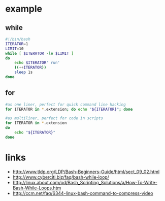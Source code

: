 # example

## while

```bash
#!/bin/bash
ITERATOR=1
LIMIT=10
while [ $ITERATOR -le $LIMIT ]
do
    echo $ITERATOR' run'
    ((++ITERATOR))
    sleep 1s
done
```

## for

```bash
#as one liner, perfect for quick command line hacking
for ITERATOR in *.extension; do echo "${ITERATOR}"; done

#as multiliner, perfect for code in scripts
for ITERATOR in *.extension
do
    echo "${ITERATOR}"
done
```

# links

* http://www.tldp.org/LDP/Bash-Beginners-Guide/html/sect_09_02.html
* http://www.cyberciti.biz/faq/bash-while-loop/
* http://linux.about.com/od/Bash_Scripting_Solutions/a/How-To-Write-Bash-While-Loops.htm
* http://ccm.net/faq/6344-linux-bash-command-to-compress-video
